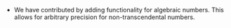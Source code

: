 
- We have contributed by adding functionality for algebraic numbers. This allows for arbitrary precision for non-transcendental numbers.